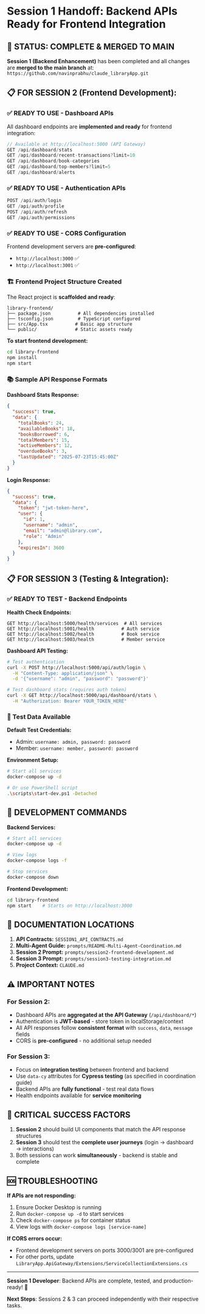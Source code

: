 # Session 1 Handoff: Backend APIs Ready for Frontend Integration

## 🎯 STATUS: COMPLETE & MERGED TO MAIN

**Session 1 (Backend Enhancement)** has been completed and all changes are **merged to the main branch** at:
`https://github.com/navinprabhu/claude_libraryApp.git`

## 📋 FOR SESSION 2 (Frontend Development):

### ✅ READY TO USE - Dashboard APIs

All dashboard endpoints are **implemented and ready** for frontend integration:

```typescript
// Available at http://localhost:5000 (API Gateway)
GET /api/dashboard/stats
GET /api/dashboard/recent-transactions?limit=10
GET /api/dashboard/book-categories  
GET /api/dashboard/top-members?limit=5
GET /api/dashboard/alerts
```

### ✅ READY TO USE - Authentication APIs

```typescript
POST /api/auth/login
GET /api/auth/profile  
POST /api/auth/refresh
GET /api/auth/permissions
```

### ✅ READY TO USE - CORS Configuration

Frontend development servers are **pre-configured**:
- `http://localhost:3000` ✅
- `http://localhost:3001` ✅

### 🏗️ Frontend Project Structure Created

The React project is **scaffolded and ready**:
```
library-frontend/
├── package.json          # All dependencies installed
├── tsconfig.json         # TypeScript configured
├── src/App.tsx          # Basic app structure
└── public/              # Static assets ready
```

**To start frontend development:**
```bash
cd library-frontend
npm install
npm start
```

### 📚 Sample API Response Formats

**Dashboard Stats Response:**
```json
{
  "success": true,
  "data": {
    "totalBooks": 24,
    "availableBooks": 18,
    "booksBorrowed": 6,
    "totalMembers": 15,
    "activeMembers": 12,
    "overdueBooks": 3,
    "lastUpdated": "2025-07-23T15:45:00Z"
  }
}
```

**Login Response:**
```json
{
  "success": true,
  "data": {
    "token": "jwt-token-here",
    "user": {
      "id": 1,
      "username": "admin",
      "email": "admin@library.com",
      "role": "Admin"
    },
    "expiresIn": 3600
  }
}
```

## 📋 FOR SESSION 3 (Testing & Integration):

### ✅ READY TO TEST - Backend Endpoints

**Health Check Endpoints:**
```
GET http://localhost:5000/health/services  # All services
GET http://localhost:5001/health          # Auth service
GET http://localhost:5002/health          # Book service  
GET http://localhost:5003/health          # Member service
```

**Dashboard API Testing:**
```bash
# Test authentication
curl -X POST http://localhost:5000/api/auth/login \
  -H "Content-Type: application/json" \
  -d '{"username": "admin", "password": "password"}'

# Test dashboard stats (requires auth token)
curl -X GET http://localhost:5000/api/dashboard/stats \
  -H "Authorization: Bearer YOUR_TOKEN_HERE"
```

### 🧪 Test Data Available

**Default Test Credentials:**
- Admin: `username: admin, password: password`
- Member: `username: member, password: password`

**Environment Setup:**
```bash
# Start all services
docker-compose up -d

# Or use PowerShell script
.\scripts\start-dev.ps1 -Detached
```

## 🔧 DEVELOPMENT COMMANDS

**Backend Services:**
```bash
# Start all services
docker-compose up -d

# View logs
docker-compose logs -f

# Stop services
docker-compose down
```

**Frontend Development:**
```bash
cd library-frontend
npm start    # Starts on http://localhost:3000
```

## 📖 DOCUMENTATION LOCATIONS

1. **API Contracts:** `SESSION1_API_CONTRACTS.md`
2. **Multi-Agent Guide:** `prompts/README-Multi-Agent-Coordination.md`
3. **Session 2 Prompt:** `prompts/session2-frontend-development.md`
4. **Session 3 Prompt:** `prompts/session3-testing-integration.md`
5. **Project Context:** `CLAUDE.md`

## ⚠️ IMPORTANT NOTES

### For Session 2:
- Dashboard APIs are **aggregated at the API Gateway** (`/api/dashboard/*`)
- Authentication is **JWT-based** - store token in localStorage/context
- All API responses follow **consistent format** with `success`, `data`, `message` fields
- CORS is **pre-configured** - no additional setup needed

### For Session 3:
- Focus on **integration testing** between frontend and backend
- Use `data-cy` attributes for **Cypress testing** (as specified in coordination guide)
- Backend APIs are **fully functional** - test real data flows
- Health endpoints available for **service monitoring**

## 🚨 CRITICAL SUCCESS FACTORS

1. **Session 2** should build UI components that match the API response structures
2. **Session 3** should test the **complete user journeys** (login → dashboard → interactions)
3. Both sessions can work **simultaneously** - backend is stable and complete

## 🆘 TROUBLESHOOTING

**If APIs are not responding:**
1. Ensure Docker Desktop is running
2. Run `docker-compose up -d` to start services
3. Check `docker-compose ps` for container status
4. View logs with `docker-compose logs [service-name]`

**If CORS errors occur:**
- Frontend development servers on ports 3000/3001 are pre-configured
- For other ports, update `LibraryApp.ApiGateway/Extensions/ServiceCollectionExtensions.cs`

---

**Session 1 Developer**: Backend APIs are complete, tested, and production-ready! 🚀

**Next Steps**: Sessions 2 & 3 can proceed independently with their respective tasks.